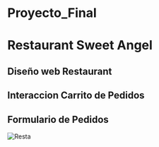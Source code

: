 # Proyecto_Final
# Restaurant Sweet Angel
## Diseño web Restaurant
## Interaccion Carrito de Pedidos
## Formulario de Pedidos 
![Resta](https://user-images.githubusercontent.com/96214201/164358743-9cada6ff-586a-47b8-86fc-73e9a75ffb3a.png)

